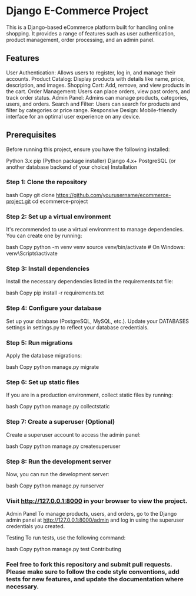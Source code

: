 # Django E-Commerce Project
  This is a Django-based eCommerce platform built for handling online shopping. It provides a range of features such as user authentication, product management, order processing, and an admin panel.

## Features
 User Authentication: Allows users to register, log in, and manage their accounts.
 Product Catalog: Display products with details like name, price, description, and images.
 Shopping Cart: Add, remove, and view products in the cart.
 Order Management: Users can place orders, view past orders, and track order status.
 Admin Panel: Admins can manage products, categories, users, and orders.
 Search and Filter: Users can search for products and filter by categories or price range.
 Responsive Design: Mobile-friendly interface for an optimal user experience on any device.
## Prerequisites
   Before running this project, ensure you have the following installed:

  Python 3.x
  pip (Python package installer)
  Django 4.x+
  PostgreSQL (or another database backend of your choice)
  Installation
### Step 1: Clone the repository
  bash
  Copy
  git clone https://github.com/yourusername/ecommerce-project.git
  cd ecommerce-project
### Step 2: Set up a virtual environment
  It's recommended to use a virtual environment to manage dependencies. You can create one by running:

  bash
  Copy
  python -m venv venv
  source venv/bin/activate  # On Windows: venv\Scripts\activate
### Step 3: Install dependencies
  Install the necessary dependencies listed in the requirements.txt file:

  bash
  Copy
  pip install -r requirements.txt
### Step 4: Configure your database
  Set up your database (PostgreSQL, MySQL, etc.).
  Update your DATABASES settings in settings.py to reflect your database credentials.
### Step 5: Run migrations
  Apply the database migrations:

  bash
  Copy
  python manage.py migrate
### Step 6: Set up static files
  If you are in a production environment, collect static files by running:

  bash
  Copy
  python manage.py collectstatic
### Step 7: Create a superuser (Optional)
  Create a superuser account to access the admin panel:

  bash
  Copy
  python manage.py createsuperuser
### Step 8: Run the development server
  Now, you can run the development server:

  bash
  Copy
  python manage.py runserver
 ### Visit http://127.0.0.1:8000 in your browser to view the project.

  Admin Panel
  To manage products, users, and orders, go to the Django admin panel at http://127.0.0.1:8000/admin and log in using the superuser credentials you created.

  Testing
  To run tests, use the following command:

  bash
  Copy
  python manage.py test
  Contributing
### Feel free to fork this repository and submit pull requests. Please make sure to follow the code style conventions, add tests for new features, and update the documentation where necessary.

